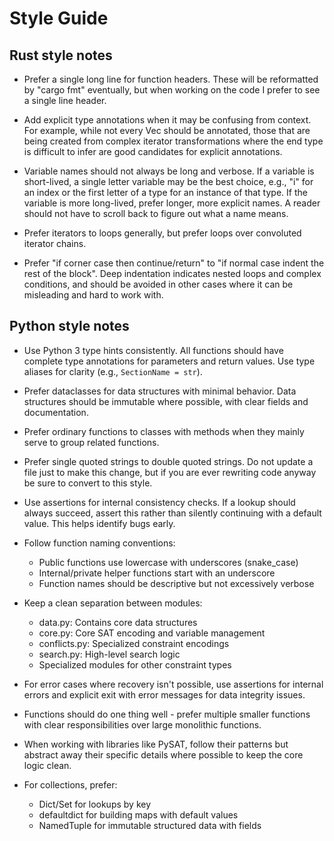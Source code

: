 # Style Guide

## Rust style notes

*   Prefer a single long line for function headers. These will be
    reformatted by "cargo fmt" eventually, but when working on the
    code I prefer to see a single line header.

*   Add explicit type annotations when it may be confusing from
    context. For example, while not every Vec should be annotated,
    those that are being created from complex iterator
    transformations where the end type is difficult to infer are
    good candidates for explicit annotations.

*   Variable names should not always be long and verbose. If a
    variable is short-lived, a single letter variable may be the
    best choice, e.g., "i" for an index or the first letter of a
    type for an instance of that type. If the variable is more
    long-lived, prefer longer, more explicit names. A reader should
    not have to scroll back to figure out what a name means.

*   Prefer iterators to loops generally, but prefer loops over
    convoluted iterator chains.

*   Prefer "if corner case then continue/return" to "if normal case
    indent the rest of the block". Deep indentation indicates
    nested loops and complex conditions, and should be avoided in
    other cases where it can be misleading and hard to work with.

## Python style notes

*   Use Python 3 type hints consistently. All functions should have complete
    type annotations for parameters and return values. Use type aliases for 
    clarity (e.g., `SectionName = str`).

*   Prefer dataclasses for data structures with minimal behavior. Data structures
    should be immutable where possible, with clear fields and documentation.

*   Prefer ordinary functions to classes with methods when they
    mainly serve to group related functions.

*   Prefer single quoted strings to double quoted strings. Do not
    update a file just to make this change, but if you are ever
    rewriting code anyway be sure to convert to this style.

*   Use assertions for internal consistency checks. If a lookup should always 
    succeed, assert this rather than silently continuing with a default value.
    This helps identify bugs early.

*   Follow function naming conventions:
    - Public functions use lowercase with underscores (snake_case)
    - Internal/private helper functions start with an underscore
    - Function names should be descriptive but not excessively verbose

*   Keep a clean separation between modules:
    - data.py: Contains core data structures
    - core.py: Core SAT encoding and variable management
    - conflicts.py: Specialized constraint encodings
    - search.py: High-level search logic
    - Specialized modules for other constraint types

*   For error cases where recovery isn't possible, use assertions for internal
    errors and explicit exit with error messages for data integrity issues.

*   Functions should do one thing well - prefer multiple smaller functions 
    with clear responsibilities over large monolithic functions.

*   When working with libraries like PySAT, follow their patterns but abstract
    away their specific details where possible to keep the core logic clean.

*   For collections, prefer:
    - Dict/Set for lookups by key
    - defaultdict for building maps with default values
    - NamedTuple for immutable structured data with fields

